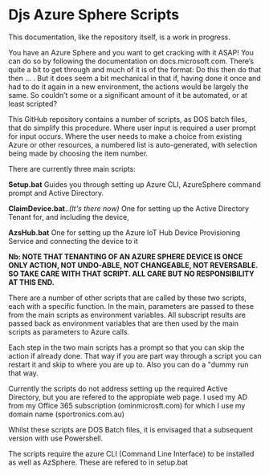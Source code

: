 # Djs Azure Sphere Scripts

  

This documentation, like the repository itself, is a work in
progress.



You have an Azure Sphere and you want to get cracking with
it ASAP! You can do so by following the documentation on docs.microsoft.com.
There’s quite a bit to get through and much of it is of the format: Do this
then do that then … . But it does seem a bit mechanical in that if, having done
it once and had to do it again in a new environment, the actions would be
largely the same. So couldn’t some or a significant amount of it be automated,
or at least scripted?



This GitHub repository contains a number of scripts, as DOS
batch files, that do simplify this procedure. Where user input is required a
user prompt for input occurs. Where the user needs to make a choice from
existing Azure or other resources, a numbered list is auto-generated, with
selection being made by choosing the item number. 



There are currently three main scripts:

**Setup.bat** Guides you through setting up Azure CLI, AzureSphere command prompt and Active Directory.

**ClaimDevice.bat**..*(It's there now)* One for setting up
the Active Directory Tenant for, and including 
the device,

**AzsHub.bat** One for setting up the Azure IoT Hub Device
Provisioning Service and connecting the device to it

**Nb: NOTE THAT TENANTING OF AN AZURE SPHERE DEVICE IS ONCE
ONLY ACTION, NOT UNDO-ABLE, NOT CHANGEABLE, NOT REVERSABLE. SO TAKE CARE WITH
THAT SCRIPT. ALL CARE BUT NO RESPONSIBILITY AT THIS END.**



There are a number of other scripts that are called by these
two scripts, each with a specific function. In the main, parameters are passed
to these from the main scripts as environment variables. All subscript results
are passed back as environment variables that are then used by the main scripts
as parameters to Azure calls.

Each step in the two main scripts has a prompt so that you can skip the action if already done. That way if you are part way through a script you can restart it and skip to where you are up to. Also you can do a "dummy run that way.



Currently the scripts do not address setting up the required
Active Directory, but you are refered to the appropiate web page. I used my AD from my Office 365 subscription (ominmicrosft.com)
for which I use my domain name (sportronics.com.au)

Whilst these scripts are DOS Batch files, it is envisaged
that a subsequent version with use Powershell.

The scripts require the azure CLI (Command Line Interface)
to be installed as well as AzSphere. These are refered to in setup.bat




